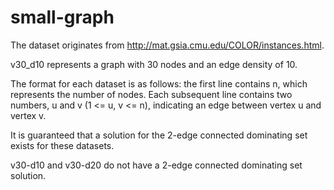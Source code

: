 # small-graph

The dataset originates from http://mat.gsia.cmu.edu/COLOR/instances.html.

v30_d10 represents a graph with 30 nodes and an edge density of 10.

The format for each dataset is as follows: the first line contains n, which represents the number of nodes. Each subsequent line contains two numbers, u and v (1 <= u, v <= n), indicating an edge between vertex u and vertex v.

It is guaranteed that a solution for the 2-edge connected dominating set exists for these datasets.

v30-d10 and v30-d20 do not have a 2-edge connected dominating set solution.
